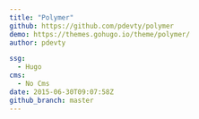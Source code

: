 ```yaml
---
title: "Polymer"
github: https://github.com/pdevty/polymer
demo: https://themes.gohugo.io/theme/polymer/
author: pdevty

ssg:
  - Hugo
cms:
  - No Cms
date: 2015-06-30T09:07:58Z
github_branch: master
---
```


